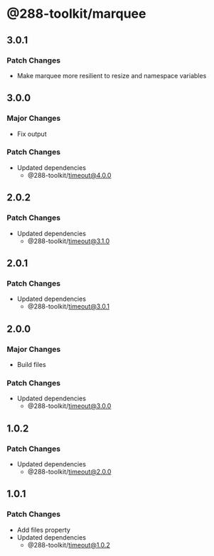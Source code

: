 # @288-toolkit/marquee

## 3.0.1

### Patch Changes

- Make marquee more resilient to resize and namespace variables

## 3.0.0

### Major Changes

- Fix output

### Patch Changes

- Updated dependencies
  - @288-toolkit/timeout@4.0.0

## 2.0.2

### Patch Changes

- Updated dependencies
  - @288-toolkit/timeout@3.1.0

## 2.0.1

### Patch Changes

- Updated dependencies
  - @288-toolkit/timeout@3.0.1

## 2.0.0

### Major Changes

- Build files

### Patch Changes

- Updated dependencies
  - @288-toolkit/timeout@3.0.0

## 1.0.2

### Patch Changes

- Updated dependencies
  - @288-toolkit/timeout@2.0.0

## 1.0.1

### Patch Changes

- Add files property
- Updated dependencies
  - @288-toolkit/timeout@1.0.2
